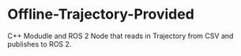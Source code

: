 # Offline-Trajectory-Provided
C++ Modudle and ROS 2 Node that reads in Trajectory from CSV and publishes to ROS 2.
